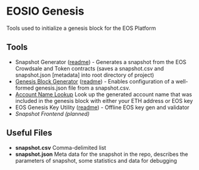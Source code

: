 # EOSIO Genesis

Tools used to initialize a genesis block for the EOS Platform

## Tools

- Snapshot Generator ([readme](https://github.com/EOSIO/genesis/tree/master/tools/snapshot)) - Generates a snapshot from the EOS Crowdsale and Token contracts (saves a snapshot.csv and snapshot.json [metadata] into root directory of project)
- [Genesis Block Generator](https://eosio.github.io/genesis/) ([readme](https://github.com/EOSIO/genesis/tree/master/tools/genesis)) - Enables configuration of a well-formed genesis.json file from a snapshot.csv. 
- [Account Name Lookup](https://eosio.github.io/genesis/tools/account-name/index.html) Look up the generated account name that was included in the genesis block with either your ETH address or EOS key
- EOS Genesis Key Utility ([readme](https://github.com/EOSIO/genesis/tree/master/tools/keys)) - Offline EOS key gen and validator
- _Snapshot Frontend (planned)_

## Useful Files
- **snapshot.csv** Comma-delimited list
- **snapshot.json** Meta data for the snapshot in the repo, describes the parameters of snapshot, some statistics and data for debugging
